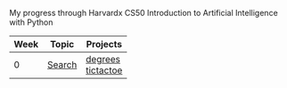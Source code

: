 My progress through Harvardx CS50 Introduction to Artificial Intelligence with Python

| Week  | Topic                 |  Projects                         |
|-------|-----------------------|-----------------------------------|
|   0   | [Search](0.Search/)   |   [degrees](0.Search/degrees/) <br> [tictactoe](0.Search/tictactoe/)    |